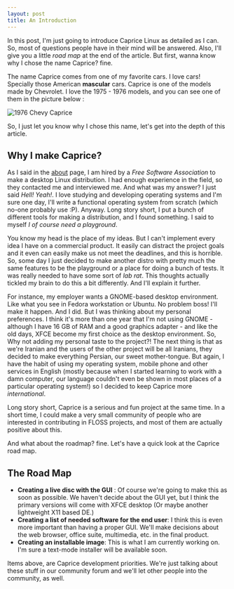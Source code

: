 ```yaml
---
layout: post
title: An Introduction
---
```


In this post, I'm just going to introduce Caprice Linux as detailed as I can. So, most of questions people have in their mind will be answered. Also, I'll give you a little _road map_ at the end of the article. But first, wanna know why I chose the name Caprice? fine. 

The name Caprice comes from one of my favorite cars. I love cars! Specially those American __mascular__ cars. Caprice is one of the models made by Chevrolet. I love the 1975 - 1976 models, and you can see one of them in the picture below : 

![1976 Chevy Caprice](https://encrypted-tbn0.gstatic.com/images?q=tbn%3AANd9GcQN0L58yirviKaZVtzfB69SrudVPVXhvbEWtnre33isLqtVW5pZ&usqp=CAU)

So, I just let you know why I chose this name, let's get into the depth of this article. 

## Why I make Caprice? 

As I said in the [about](/about) page, I am hired by a _Free Software Association_ to make a desktop Linux distribution. I had enough experience in the field, so they contacted me and interviewed me. And what was my answer? I just said _Hell! Yeah!_. I love studying and developing operating systems and I'm sure one day, I'll write a functional operating system from scratch (which no-one probably use :P). Anyway. Long story short, I put a bunch of different tools for making a distribution, and I found something. I said to myself _I of course need a playground_. 

You know my head is the place of my ideas. But I can't implement every idea I have on a commercial product. It easily can distract the project goals and it even can easily make us not meet the deadlines, and this is horrible. So, some day I just decided to make another distro with pretty much the same features to be the playground or a place for doing a bunch of tests. It was really needed to have some sort of _lab rat_. This thoughts actually tickled my brain to do this a bit differently. And I'll explain it further. 

For instance, my employer wants a GNOME-based desktop environment. Like what you see in Fedora workstation or Ubuntu. No problem boss! I'll make it happen. And I did. But I was thinking about my personal preferences. I think it's more than one year that I'm not using GNOME - although I have 16 GB of RAM and a good graphics adapter - and like the old days, XFCE become my first choice as the desktop environment. So, Why not adding my personal taste to the project?! The next thing is that as we're Iranian and the users of the other project will be all Iranians, they decided to make everything Persian, our sweet mother-tongue. But again, I have the habit of using my operating system, mobile phone and other services in English (mostly because when I started learning to work with a damn computer, our language couldn't even be shown in most places of a particular operating system!) so I decided to keep Caprice more _international_. 

Long story short, Caprice is a serious and fun project at the same time. In a short time, I could make a very small community of people who are interested in contributing in FLOSS projects, and most of them are actually positive about this. 

And what about the roadmap? fine. Let's have a quick look at the Caprice road map. 

## The Road Map 

* __Creating a live disc with the GUI__ : Of course we're going to make this as soon as possible. We haven't decide about the GUI yet, but I think the primary versions will come with XFCE desktop (Or maybe another lightweight X11 based DE.) 
* __Creating a list of needed software for the end user__: I think this is even more important than having a proper GUI. We'll make decisions about the web browser, office suite, multimedia, etc. in the final product. 
* __Creating an installable image__: This is what I am currently working on. I'm sure a text-mode installer will be available soon. 

Items above, are Caprice development priorities. We're just talking about these stuff in our community forum and we'll let other people into the community, as well. 